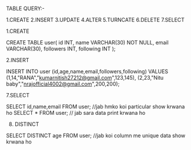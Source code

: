 
TABLE QUERY:-

1.CREATE
2.INSERT
3.UPDATE
4.ALTER
5.TURNCATE
6.DELETE
7.SELECT

1.CREATE 

CREATE TABLE user(
id INT,
name VARCHAR(30) NOT NULL,
email VARCHAR(30),
followers INT,
following INT
);

2.INSERT

INSERT INTO user
(id,age,name,email,followers,following)
VALUES
(1,14,"RANA","kumarnitish27212@gmail.com",123,145),
(2,23,"Nitu baby","nrajofficial4002@gmail.com",200,200);

7.SELECT

SELECT id,name,email FROM user;       //jab hmko koi particular show krwana ho
SELECT * FROM user;                   // jab sara data print krwana ho

8. DISTINCT

SELECT DISTINCT age FROM user;        //jab koi column me unique data show krwana ho